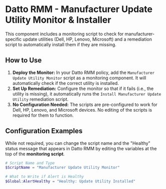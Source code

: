 # Datto RMM - Manufacturer Update Utility Monitor & Installer

This component includes a monitoring script to check for manufacturer-specific update utilities (Dell, HP, Lenovo, Microsoft) and a remediation script to automatically install them if they are missing.

## How to Use

1.  **Deploy the Monitor:** In your Datto RMM policy, add the `Manufacturer Update Utility Monitor` script as a monitoring component. It will automatically check if the correct utility is installed.
2.  **Set Up Remediation:** Configure the monitor so that if it fails (i.e., the utility is missing), it automatically runs the `Install Manufacturer Update Utility` remediation script.
3.  **No Configuration Needed:** The scripts are pre-configured to work for Dell, HP, Lenovo, and Microsoft devices. No editing of the scripts is required for them to function.

## Configuration Examples

While not required, you can change the script name and the "Healthy" status message that appears in Datto RMM by editing the variables at the top of the **monitoring script**.

```powershell
# Script Name and Type
$ScriptName = "Manufacturer Update Utility Monitor"

# What to Write if Alert is Healthy
$Global:AlertHealthy = "Healthy: Update Utility Installed"